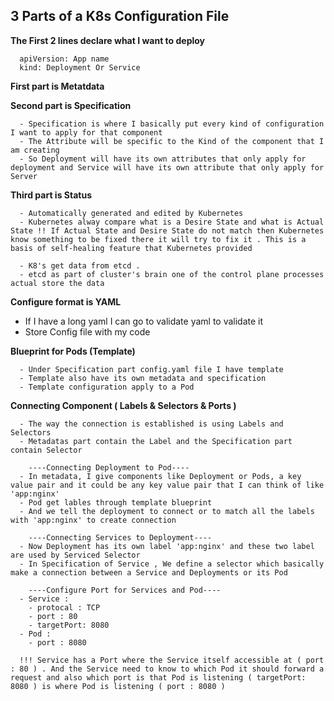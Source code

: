 ## 3 Parts of a K8s Configuration File 

**The First 2 lines declare what I want to deploy**
```
  apiVersion: App name 
  kind: Deployment Or Service 
```

**First part is Metatdata**

**Second part is Specification**
```
  - Specification is where I basically put every kind of configuration I want to apply for that component
  - The Attribute will be specific to the Kind of the component that I am creating
  - So Deployment will have its own attributes that only apply for deployment and Service will have its own attribute that only apply for Server
```

**Third part is Status**
```
  - Automatically generated and edited by Kubernetes
  - Kubernetes alway compare what is a Desire State and what is Actual State !! If Actual State and Desire State do not match then Kubernetes know something to be fixed there it will try to fix it . This is a basis of self-healing feature that Kubernetes provided

  - K8's get data from etcd .
  - etcd as part of cluster's brain one of the control plane processes actual store the data 
```

**Configure format is YAML** 
  - If I have a long yaml I can go to validate yaml to validate it
  - Store Config file with my code

**Blueprint for Pods (Template)**
```
  - Under Specification part config.yaml file I have template
  - Template also have its own metadata and specification
  - Template configuration apply to a Pod 
```

**Connecting Component ( Labels & Selectors & Ports )**
```
  - The way the connection is established is using Labels and Selectors
  - Metadatas part contain the Label and the Specification part contain Selector
    
    ----Connecting Deployment to Pod----
  - In metadata, I give components like Deployment or Pods, a key value pair and it could be any key value pair that I can think of like 'app:nginx'
  - Pod get lables through template blueprint
  - And we tell the deployment to connect or to match all the labels with 'app:nginx' to create connection

    ----Connecting Services to Deployment----
  - Now Deployment has its own label 'app:nginx' and these two label are used by Serviced Selector
  - In Specification of Service , We define a selector which basically make a connection between a Service and Deployments or its Pod

    ----Configure Port for Services and Pod----
  - Service :
    - protocal : TCP
    - port : 80
    - targetPort: 8080
  - Pod :
    - port : 8080

  !!! Service has a Port where the Service itself accessible at ( port : 80 ) . And the Service need to know to which Pod it should forward a request and also which port is that Pod is listening ( targetPort: 8080 ) is where Pod is listening ( port : 8080 )
```

















